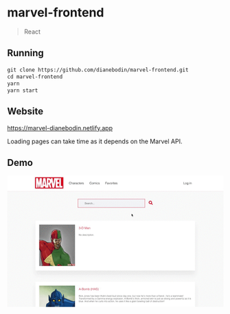 # marvel-frontend
  
> React
    
## Running
```
git clone https://github.com/dianebodin/marvel-frontend.git
cd marvel-frontend
yarn
yarn start
```
     
## Website
https://marvel-dianebodin.netlify.app
<p>Loading pages can take time as it depends on the Marvel API.</p>

## Demo

<p align="center">
	<img src="https://github.com/dianebodin/marvel-frontend/blob/master/preview/video.gif" width="800">
</p>
